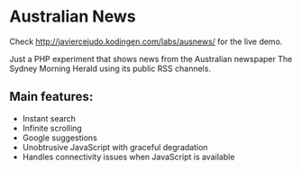 # Australian News

Check http://javiercejudo.kodingen.com/labs/ausnews/ for the live demo.

Just a PHP experiment that shows news from the Australian newspaper
The Sydney Morning Herald using its public RSS channels.

## Main features:

- Instant search
- Infinite scrolling
- Google suggestions
- Unobtrusive JavaScript with graceful degradation
- Handles connectivity issues when JavaScript is available
